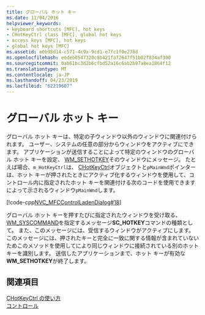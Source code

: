 ```yaml
---
title: グローバル ホット キー
ms.date: 11/04/2016
helpviewer_keywords:
- keyboard shortcuts [MFC], hot keys
- CHotKeyCtrl class [MFC], global hot keys
- access keys [MFC], hot keys
- global hot keys [MFC]
ms.assetid: e0b95d14-c571-4c9a-9cd1-e7fc1f0e278d
ms.openlocfilehash: eedeb0547320c8b421fa72647f51b02f834af300
ms.sourcegitcommit: 0ab61bc3d2b6cfbd52a16c6ab2b97a8ea1864f12
ms.translationtype: MT
ms.contentlocale: ja-JP
ms.lasthandoff: 04/23/2019
ms.locfileid: "62219607"
---
```

# <a name="global-hot-keys"></a>グローバル ホット キー

グローバル ホット キーは、特定の子ウィンドウ以外のウィンドウに関連付けられます。 ユーザー、システムの任意の部分からウィンドウをアクティブにできます。 アプリケーションが送信することによって特定のウィンドウのグローバル ホット キーを設定、 [WM_SETHOTKEY](/windows/desktop/inputdev/wm-sethotkey)そのウィンドウにメッセージ。 たとえば場合、`m_HotKeyCtrl`は、 [CHotKeyCtrl](../mfc/reference/chotkeyctrl-class.md)オブジェクトと`pMainWnd`ポインターは、ホット キーが押されたときにアクティブ化するウィンドウを使用して、コントロール内に指定されたホット キーを関連付ける次のコードを使用できますによって示されるウィンドウ`pMainWnd`します。

[!code-cpp[NVC_MFCControlLadenDialog#18](../mfc/codesnippet/cpp/global-hot-keys_1.cpp)]

グローバル ホット キーを押すたびに指定されたウィンドウを受け取る、 [WM_SYSCOMMAND](/windows/desktop/menurc/wm-syscommand)を指定するメッセージ**SC_HOTKEY**コマンドの種類として。 また、このメッセージには、受信するウィンドウがアクティブにします。 このメッセージには、押されたキーと完全に一致に関する情報が含まれていないためこのメソッドを使用してにより同じウィンドウに接続されている別のホット キーを識別します。 送信したアプリケーションまで、ホット キーが有効な**WM_SETHOTKEY**が終了します。

## <a name="see-also"></a>関連項目

[CHotKeyCtrl の使い方](../mfc/using-chotkeyctrl.md)<br/>
[コントロール](../mfc/controls-mfc.md)
